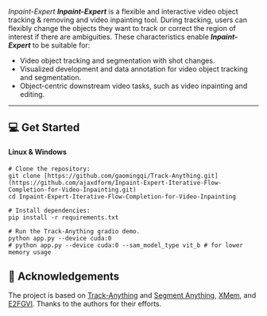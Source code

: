 *Inpaint-Expert*
***Inpaint-Expert*** is a flexible and interactive video object tracking & removing and video inpainting tool. During tracking, users can flexibly change the objects they want to track or correct the region of interest if there are ambiguities. These characteristics enable ***Inpaint-Expert*** to be suitable for: 
- Video object tracking and segmentation with shot changes. 
- Visualized development and data annotation for video object tracking and segmentation.
- Object-centric downstream video tasks, such as video inpainting and editing. 

---

## :computer: Get Started
#### Linux & Windows
```shell
# Clone the repository:
git clone [https://github.com/gaomingqi/Track-Anything.git](https://github.com/ajaxdform/Inpaint-Expert-Iterative-Flow-Completion-for-Video-Inpainting.git)
cd Inpaint-Expert-Iterative-Flow-Completion-for-Video-Inpainting

# Install dependencies: 
pip install -r requirements.txt

# Run the Track-Anything gradio demo.
python app.py --device cuda:0
# python app.py --device cuda:0 --sam_model_type vit_b # for lower memory usage
```

## :clap: Acknowledgements

The project is based on [Track-Anything](https://github.com/gaomingqi/Track-Anything) and [Segment Anything](https://github.com/facebookresearch/segment-anything), [XMem](https://github.com/hkchengrex/XMem), and [E2FGVI](https://github.com/MCG-NKU/E2FGVI). Thanks to the authors for their efforts.
